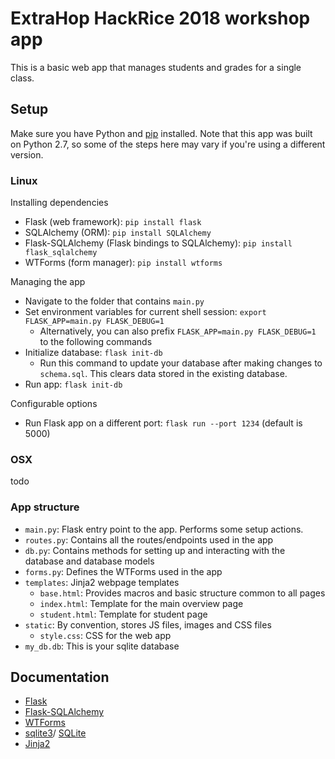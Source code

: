 # ExtraHop HackRice 2018 workshop app

This is a basic web app that manages students and grades for a single class.

## Setup
Make sure you have Python and [pip](https://pip.pypa.io/en/stable/installing/) installed. Note that this app was built on Python 2.7, so some of the steps here may vary if you're using a different version.

### Linux
Installing dependencies
- Flask (web framework): `pip install flask`
- SQLAlchemy (ORM): `pip install SQLAlchemy`
- Flask-SQLAlchemy (Flask bindings to SQLAlchemy): `pip install flask_sqlalchemy`
- WTForms (form manager): `pip install wtforms` 

Managing the app
- Navigate to the folder that contains `main.py`
- Set environment variables for current shell session: `export FLASK_APP=main.py FLASK_DEBUG=1`
  - Alternatively, you can also prefix `FLASK_APP=main.py FLASK_DEBUG=1` to the following commands
- Initialize database: `flask init-db`
  - Run this command to update your database after making changes to `schema.sql`. This clears data stored in the existing database.
- Run app: `flask init-db`

Configurable options
- Run Flask app on a different port: `flask run --port 1234` (default is 5000)

### OSX
todo

### App structure
- `main.py`: Flask entry point to the app. Performs some setup actions.
- `routes.py`: Contains all the routes/endpoints used in the app
- `db.py`: Contains methods for setting up and interacting with the database and database models
- `forms.py`: Defines the WTForms used in the app
- `templates`: Jinja2 webpage templates
  -  `base.html`: Provides macros and basic structure common to all pages
  -  `index.html`: Template for the main overview page
  -  `student.html`: Template for student page
- `static`: By convention, stores JS files, images and CSS files
  - `style.css`: CSS for the web app 
- `my_db.db`: This is your sqlite database

## Documentation
- [Flask](http://flask.pocoo.org/docs/1.0/)
- [Flask-SQLAlchemy](http://flask-sqlalchemy.pocoo.org/2.3/)
- [WTForms](https://wtforms.readthedocs.io/en/stable/)
- [sqlite3](https://docs.python.org/2.7/library/sqlite3.html)/ [SQLite](https://www.sqlite.org/docs.html) 
- [Jinja2](http://jinja.pocoo.org/docs/2.10/)
